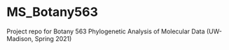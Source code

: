 # MS_Botany563
Project repo for Botany 563 Phylogenetic Analysis of Molecular Data (UW-Madison, Spring 2021)

